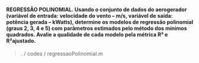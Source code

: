 #### REGRESSÃO POLINOMIAL. Usando o conjunto de dados do aerogerador (variável de entrada: velocidade do vento – m/s, variável de saída: potência gerada – kWatts), determine os modelos de regressão polinomial  (graus  2,  3,  4  e  5)  com  parâmetros  estimados  pelo  método  dos  mínimos quadrados. Avalie a qualidade de cada modelo pela métrica R² e R²ajustado.
> . / codes / regressaoPolinomial.m

